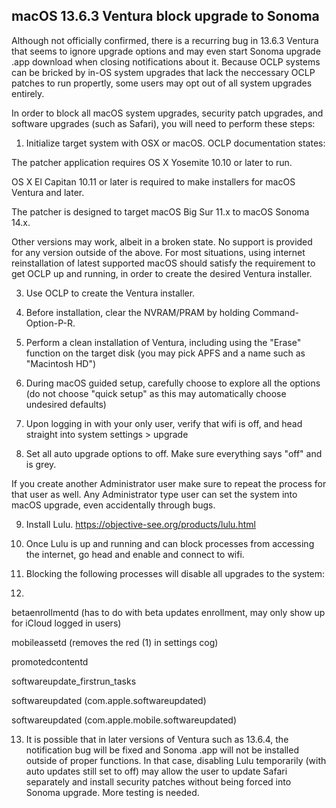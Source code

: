 ## macOS 13.6.3 Ventura block upgrade to Sonoma
Although not officially confirmed, there is a recurring bug in 13.6.3 Ventura that seems to ignore upgrade options and may even start Sonoma upgrade .app download when closing notifications about it. Because OCLP systems can be bricked by in-OS system upgrades that lack the neccessary OCLP patches to run propertly, some users may opt out of all system upgrades entirely.

In order to block all macOS system upgrades, security patch upgrades, and software upgrades (such as Safari), you will need to perform these steps:
1. Initialize target system with OSX or macOS. OCLP documentation states:
   
The patcher application requires OS X Yosemite 10.10 or later to run.

OS X El Capitan 10.11 or later is required to make installers for macOS Ventura and later.

The patcher is designed to target macOS Big Sur 11.x to macOS Sonoma 14.x.

Other versions may work, albeit in a broken state. No support is provided for any version outside of the above.
For most situations, using internet reinstallation of latest supported macOS should satisfy the requirement to get OCLP up and running, in order to create the desired Ventura installer.

3. Use OCLP to create the Ventura installer.
  
4. Before installation, clear the NVRAM/PRAM by holding Command-Option-P-R.
   
5. Perform a clean installation of Ventura, including using the "Erase" function on the target disk (you may pick APFS and a name such as "Macintosh HD")
   
6. During macOS guided setup, carefully choose to explore all the options (do not choose "quick setup" as this may automatically choose undesired defaults)
    
7. Upon logging in with your only user, verify that wifi is off, and head straight into system settings > upgrade
    
8. Set all auto upgrade options to off. Make sure everything says "off" and is grey.

If you create another Administrator user make sure to repeat the process for that user as well. Any Administrator type user can set the system into macOS upgrade, even accidentally through bugs.

9. Install Lulu. https://objective-see.org/products/lulu.html
    
10. Once Lulu is up and running and can block processes from accessing the internet, go head and enable and connect to wifi.
    
11. Blocking the following processes will disable all upgrades to the system:
    
12. 
betaenrollmentd (has to do with beta updates enrollment, may only show up for iCloud logged in users)

mobileassetd (removes the red (1) in settings cog)

promotedcontentd

softwareupdate_firstrun_tasks

softwareupdated (com.apple.softwareupdated)

softwareupdated (com.apple.mobile.softwareupdated)

13. It is possible that in later versions of Ventura such as 13.6.4, the notification bug will be fixed and Sonoma .app will not be installed outside of proper functions. In that case, disabling Lulu temporarily (with auto updates still set to off) may allow the user to update Safari separately and install security patches without being forced into Sonoma upgrade. More testing is needed.
